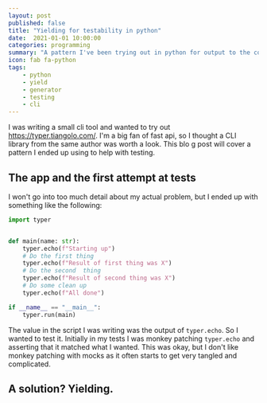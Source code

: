 ```yaml
---
layout: post
published: false
title: "Yielding for testability in python"
date:  2021-01-01 10:00:00
categories: programming
summary: "A pattern I've been trying out in python for output to the console"
icon: fab fa-python
tags:
    - python
    - yield
    - generator
    - testing
    - cli
---
```


I was writing a small cli tool and wanted to try out https://typer.tiangolo.com/.
I'm a big fan of fast api, so I thought a CLI library from the same author was worth a look.
This blo g post will cover a pattern I ended up using to help with testing.

## The app and the first attempt at tests
I won't go into too much detail about my actual problem, but I ended up with something like the 
following:

```python
import typer


def main(name: str):
    typer.echo(f"Starting up")
    # Do the first thing
    typer.echo(f"Result of first thing was X")
    # Do the second  thing
    typer.echo(f"Result of second thing was X")
    # Do some clean up
    typer.echo(f"All done")

if __name__ == "__main__":
    typer.run(main)
```

The value in the script I was writing was the output of `typer.echo`. So I wanted to test it.
Initially in my tests I was monkey patching `typer.echo` and asserting that it matched what
I wanted. This was okay, but I don't like monkey patching with mocks as it often starts to
get very tangled and complicated.

## A solution? Yielding.

